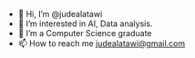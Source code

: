 - 👋 Hi, I’m @judealatawi
- 👀 I’m interested in AI, Data analysis.
- 🌱 I’m a Computer Science graduate
- 📫 How to reach me judealatawi@gmail.com

<!---
judealatawi/judealatawi is a ✨ special ✨ repository because its `README.md` (this file) appears on your GitHub profile.
You can click the Preview link to take a look at your changes.
--->
